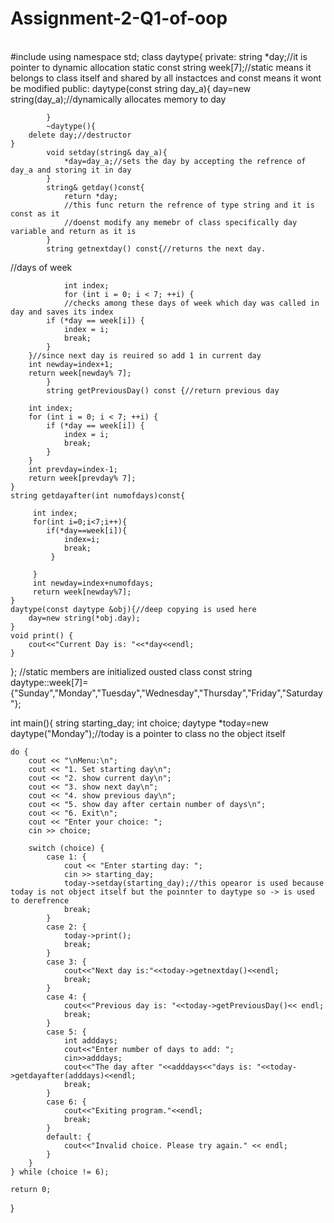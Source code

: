 # Assignment-2-Q1-of-oop
<br>
#include<iostream>
using namespace std;
class daytype{
	private:
		string *day;//it is pointer to dynamic allocation
		static const string week[7];//static means it belongs to class itself and shared by all instactces and const means it wont be modified
		public:
			daytype(const string day_a){
				day=new string(day_a);//dynamically allocates memory to day
				
			}
			~daytype(){
		delete day;//destructor
	}
			void setday(string& day_a){
				*day=day_a;//sets the day by accepting the refrence of day_a and storing it in day
			}
			string& getday()const{
				return *day;
				//this func return the refrence of type string and it is const as it
				//doenst modify any memebr of class specifically day variable and return as it is
			}
			string getnextday() const{//returns the next day.
//days of week
				
				int index;
				for (int i = 0; i < 7; ++i) {
				//checks among these days of week which day was called in day and saves its index
            if (*day == week[i]) {
                index = i;
                break;
            }
        }//since next day is reuired so add 1 in current day
        int newday=index+1;
        return week[newday% 7];
			}
			string getPreviousDay() const {//return previous day
        
        int index;
        for (int i = 0; i < 7; ++i) {
            if (*day == week[i]) {
                index = i;
                break;
            }
        }
        int prevday=index-1;
        return week[prevday% 7];
    }
    string getdayafter(int numofdays)const{
    	 
    	 int index;
    	 for(int i=0;i<7;i++){
    	 	if(*day==week[i]){
    	 		index=i;
    	 		break;
			 }
			 
		 }
		 int newday=index+numofdays;
		 return week[newday%7];
	}
    daytype(const daytype &obj){//deep copying is used here
    	day=new string(*obj.day);
    }
    void print() {
    	cout<<"Current Day is: "<<*day<<endl;
	}
	
	
};
//static members are initialized ousted class
const string daytype::week[7]={"Sunday","Monday","Tuesday","Wednesday","Thursday","Friday","Saturday"};

int main(){
	string starting_day;
	int choice;
	daytype *today=new daytype("Monday");//today is a pointer to class no the object itself

	do {
		cout << "\nMenu:\n";
		cout << "1. Set starting day\n";
		cout << "2. show current day\n";
		cout << "3. show next day\n";
		cout << "4. show previous day\n";
		cout << "5. show day after certain number of days\n";
		cout << "6. Exit\n";
		cout << "Enter your choice: ";
		cin >> choice;

		switch (choice) {
			case 1: {
				cout << "Enter starting day: ";
				cin >> starting_day;
				today->setday(starting_day);//this opearor is used because today is not object itself but the poinnter to daytype so -> is used to derefrence
				break;
			}
			case 2: {
				today->print();
				break;
			}
			case 3: {
				cout<<"Next day is:"<<today->getnextday()<<endl;
				break;
			}
			case 4: {
				cout<<"Previous day is: "<<today->getPreviousDay()<< endl;
				break;
			}
			case 5: {
				int adddays;
				cout<<"Enter number of days to add: ";
				cin>>adddays;
				cout<<"The day after "<<adddays<<"days is: "<<today->getdayafter(adddays)<<endl;
				break;
			}
			case 6: {
				cout<<"Exiting program."<<endl;
				break;
			}
			default: {
				cout<<"Invalid choice. Please try again." << endl;
			}
		}
	} while (choice != 6);

	return 0;
}
